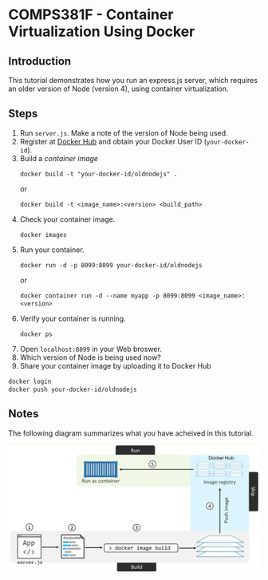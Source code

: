 # COMPS381F - Container Virtualization Using Docker
## Introduction
This tutorial demonstrates how you run an express.js server, which requires an older version of Node (version 4), using container virtualization.  

## Steps
1. Run `server.js`. Make a note of the version of Node being used.
3. Register at [Docker Hub](https://hub.docker.com) and obtain your Docker User ID (`your-docker-id`).
3. Build a *container image*
   ```
   docker build -t "your-docker-id/oldnodejs" .
   ```
   or
   ```
   docker build -t <image_name>:<version> <build_path>
   ```
5. Check your container image.
   ```
   docker images
   ```
6. Run your container.
   ```
   docker run -d -p 8099:8099 your-docker-id/oldnodejs
   ```
   or
   ```
   docker container run -d --name myapp -p 8099:8099 <image_name>:<version>
   ```
8. Verify your container is running.
   ```
   docker ps
   ```
9. Open `localhost:8099` in your Web broswer.
10. Which version of Node is being used now?
11. Share your container image by uploading it to Docker Hub
   ```
   docker login
   docker push your-docker-id/oldnodejs
   ```
## Notes
The following diagram summarizes what you have acheived in this tutorial.

![Docker Container](DockerContainer.png)
